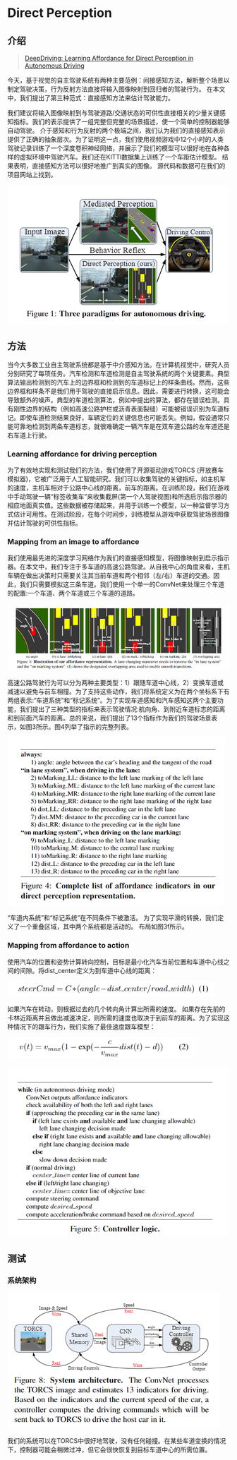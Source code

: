 # Direct Perception

## 介绍

> [DeepDriving: Learning Affordance for Direct Perception in Autonomous Driving](https://arxiv.org/pdf/1505.00256.pdf)

今天，基于视觉的自主驾驶系统有两种主要范例：间接感知方法，解析整个场景以制定驾驶决策，行为反射方法直接将输入图像映射到回归者的驾驶行为。 在本文中，我们提出了第三种范式：直接感知方法来估计驾驶能力。

我们建议将输入图像映射到与驾驶道路/交通状态的可供性直接相关的少量关键感知指标。我们的表示提供了一组完整但完整的场景描述，使一个简单的控制器能够自动驾驶。 介于感知和行为反射的两个极端之间，我们认为我们的直接感知表示提供了正确的抽象层次。为了证明这一点，我们使用视频游戏中12个小时的人类驾驶记录训练了一个深度卷积神经网络，并展示了我们的模型可以很好地在各种各样的虚拟环境中驾驶汽车。我们还在KITTI数据集上训练了一个车距估计模型。 结果表明，直接感知方法可以很好地推广到真实的图像。 源代码和数据可在我们的项目网站上找到。

![](../../.gitbook/assets/image%20%2825%29.png)

## 方法

当今大多数工业自主驾驶系统都是基于中介感知方法。在计算机视觉中，研究人员分别研究了每项任务。汽车检测和车道检测是自主驾驶系统的两个关键要素。典型算法输出检测到的汽车上的边界框和检测到的车道标记上的样条曲线。然而，这些边界框和样条不是我们用于驾驶的直接启示信息。因此，需要进行转换，这可能会导致额外的噪声。典型的车道检测算法，例如中提出的算法，都存在错误检测。具有刚性边界的结构（例如高速公路护栏或沥青表面裂缝）可能被错误识别为车道标记。即使车道检测结果良好，车辆定位的关键信息也可能丢失。例如，假设通常只能可靠地检测到两条车道标志，就很难确定一辆汽车是在双车道公路的左车道还是右车道上行驶。

### Learning affordance for driving perception

为了有效地实现和测试我们的方法，我们使用了开源驱动游戏TORCS \(开放赛车模拟器\)，它被广泛用于人工智能研究。我们可以收集驾驶的关键指标，如主机车的速度，主机车相对于公路中心线的距离，前车的距离。在训练阶段，我们在游戏中手动驾驶一辆“标签收集车”来收集截屏\(第一个人驾驶视图\)和所选启示指示器的相应地面真实值。这些数据被存储起来，并用于训练一个模型，以一种监督学习方式估计可用性。在测试阶段，在每个时间步，训练模型从游戏中获取驾驶场景图像并估计驾驶的可供性指标。

### Mapping from an image to affordance

我们使用最先进的深度学习网络作为我们的直接感知模型，将图像映射到启示指示器。在本文中，我们专注于多车道的高速公路驾驶。从自我中心的角度来看，主机车辆在做出决策时只需要关注其当前车道和两个相邻（左/右）车道的交通。因此，我们只需要模拟这三条车道。我们使用一个单一的ConvNet来处理三个车道的配置:一个车道、两个车道或三个车道的道路。

![](../../.gitbook/assets/image%20%2884%29.png)

高速公路驾驶行为可以分为两种主要类型：1）跟随车道中心线，2）变换车道或减速以避免与前车相撞。为了支持这些动作，我们将系统定义为在两个坐标系下有两组表示:“车道系统”和“标记系统”。为了实现车道感知和汽车感知这两个主要功能，我们提出了三种类型的指标来表示驾驶情况:航向角、到附近车道标志的距离和到前面汽车的距离。总的来说，我们提出了13个指标作为我们的驾驶场景表示，如图3所示。图4列举了指示的完整列表。

![](../../.gitbook/assets/image%20%2893%29.png)

“车道内系统”和“标记系统”在不同条件下被激活。 为了实现平滑的转换，我们定义了一个重叠区域，其中两个系统都是活动的。 布局如图3f所示。

### Mapping from affordance to action

使用汽车的位置和姿势计算转向控制，目标是最小化汽车当前位置和车道中心线之间的间隙。将dist\_center定义为到车道中心线的距离：

![](../../.gitbook/assets/image%20%2870%29.png)

如果汽车在转动，则根据过去的几个转向角计算出所需的速度。 如果存在先前的卡林近距离并且做出减速决定，则所需的速度也取决于到前车的距离。为了实现这种情况下的跟车行为，我们实施了最佳速度跟车模型：

![](../../.gitbook/assets/image%20%2867%29.png)

![](../../.gitbook/assets/image%20%2817%29.png)

## 测试

### 系统架构

![](../../.gitbook/assets/image%20%2861%29.png)

我们的系统可以在TORCS中很好地驾驶，没有任何碰撞。在某些车道变换的情况下，控制器可能会稍微过冲，但它会很快恢复到目标车道中心的所需位置。









